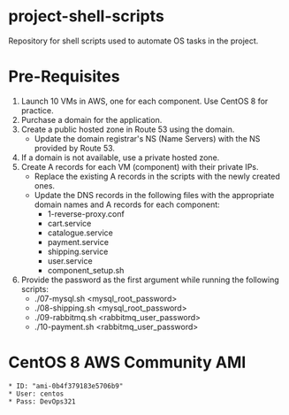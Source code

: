 # project-shell-scripts
Repository for shell scripts used to automate OS tasks in the project.

# Pre-Requisites
1. Launch 10 VMs in AWS, one for each component. Use CentOS 8 for practice.
2. Purchase a domain for the application.
3. Create a public hosted zone in Route 53 using the domain.
   * Update the domain registrar's NS (Name Servers) with the NS provided by Route 53.
4. If a domain is not available, use a private hosted zone.
5. Create A records for each VM (component) with their private IPs.
   * Replace the existing A records in the scripts with the newly created ones.
   * Update the DNS records in the following files with the appropriate domain names and A records for each component:
     - 1-reverse-proxy.conf
     - cart.service
     - catalogue.service
     - payment.service
     - shipping.service
     - user.service
     - component_setup.sh
6. Provide the password as the first argument while running the following scripts:
   * ./07-mysql.sh <mysql_root_password>
   * ./08-shipping.sh <mysql_root_password>
   * ./09-rabbitmq.sh <rabbitmq_user_password>
   * ./10-payment.sh <rabbitmq_user_password>


# CentOS 8 AWS Community AMI
    * ID: "ami-0b4f379183e5706b9"
    * User: centos
    * Pass: DevOps321